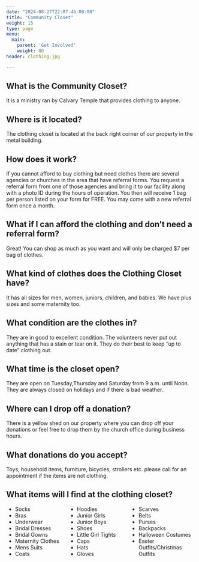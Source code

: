 ```yaml
---
date: "2024-08-27T22:07:46-08:00"
title: "Community Closet"
weight: 15
type: page
menu:
  main:
    parent: 'Get Involved'
    weight: 80
header: clothing.jpg

---
```



## What is the Community Closet?

It is a ministry ran by Calvary Temple that provides clothing to anyone.

## Where is it located?

The clothing closet is located at the back right corner of our property in the metal building.

## How does it work?

If you cannot afford to buy clothing but need clothes there are several agencies or churches in the area that have referral forms. You request a referral form from one of those agencies and bring it to our facility along with a photo ID during the hours of operation. You then will receive 1 bag per person listed on your form for FREE. You may come with a new referral form once a month.

## What if I can afford the clothing and don’t need a referral form?

Great! You can shop as much as you want and will only be charged $7 per bag of clothes.

## What kind of clothes does the Clothing Closet have?

It has all sizes for men, women, juniors, children, and babies. We have plus sizes and some maternity too.

## What condition are the clothes in?

They are in good to excellent condition. The volunteers never put out anything that has a stain or tear on it. They do their best to keep “up to date” clothing out.

## What time is the closet open?

They are open on Tuesday,Thursday and Saturday from 9 a.m. until Noon.  
They are always closed on holidays and if there is bad weather..

## Where can I drop off a donation?

There is a yellow shed on our property where you can drop off your donations or feel free to drop them by the church office during business hours.

## What donations do you accept?

Toys, household items, furniture, bicycles, strollers etc. please call for an appointment if the items are not clothing.

## What items will I find at the clothing closet?

<ul style="column-count: 3; column-gap="20px";>
  <li>Socks</li>
  <li>Bras</li>
  <li>Underwear</li>
  <li>Bridal Dresses
  <li>Bridal Gowns
  <li>Maternity Clothes
  <li>Mens Suits
  <li>Coats
  <li>Hoodies
  <li>Junior Girls
  <li>Junior Boys
  <li>Shoes
  <li>Little Girl Tights
  <li>Caps
  <li>Hats
  <li>Gloves
  <li>Scarves
  <li>Belts
  <li>Purses
  <li>Backpacks
  <li>Halloween Costumes
  <li>Easter Outfits/Christmas Outfits
</ul>